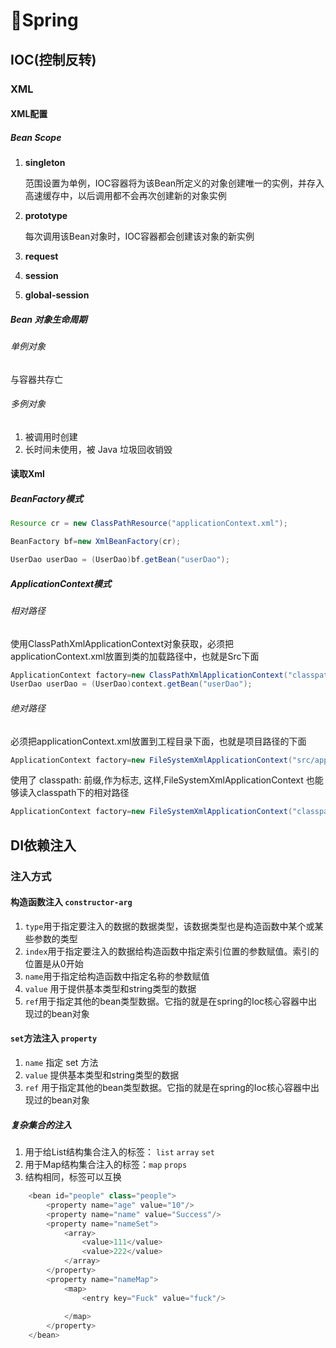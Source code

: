 # 🍃Spring

## IOC(控制反转)

### XML

#### XML配置

##### Bean Scope

1. **singleton**

   范围设置为单例，IOC容器将为该Bean所定义的对象创建唯一的实例，并存入高速缓存中，以后调用都不会再次创建新的对象实例

2. **prototype**

   每次调用该Bean对象时，IOC容器都会创建该对象的新实例

3. **request**

4. **session**

5. **global-session**

##### Bean 对象生命周期

###### 单例对象

与容器共存亡

###### 多例对象

1. 被调用时创建
2. 长时间未使用，被 Java 垃圾回收销毁

#### 读取Xml

##### BeanFactory模式

```java
Resource cr = new ClassPathResource("applicationContext.xml");

BeanFactory bf=new XmlBeanFactory(cr);

UserDao userDao = (UserDao)bf.getBean("userDao");
```

##### ApplicationContext模式

###### 相对路径

使用ClassPathXmlApplicationContext对象获取，必须把applicationContext.xml放置到类的加载路径中，也就是Src下面

```java
ApplicationContext factory=new ClassPathXmlApplicationContext("classpath:appcontext.xml");
UserDao userDao = (UserDao)context.getBean("userDao");
```

###### 绝对路径

必须把applicationContext.xml放置到工程目录下面，也就是项目路径的下面

```java
ApplicationContext factory=new FileSystemXmlApplicationContext("src/appcontext.xml");
```

使用了 classpath: 前缀,作为标志, 这样,FileSystemXmlApplicationContext 也能够读入classpath下的相对路径

```java
ApplicationContext factory=new FileSystemXmlApplicationContext("classpath:appcontext.xml"); 
```



## DI依赖注入

### 注入方式

#### 构造函数注入 `constructor-arg`

1. `type`用于指定要注入的数据的数据类型，该数据类型也是构造函数中某个或某些参数的类型
2. `index`用于指定要注入的数据给构造函数中指定索引位置的参数赋值。索引的位置是从0开始 
3. `name`用于指定给构造函数中指定名称的参数赋值
4. `value` 用于提供基本类型和string类型的数据
5. `ref`用于指定其他的bean类型数据。它指的就是在spring的Ioc核心容器中出现过的bean对象

#### `set`方法注入 `property`

1. `name` 指定 set 方法
2. `value` 提供基本类型和string类型的数据
3. `ref` 用于指定其他的bean类型数据。它指的就是在spring的Ioc核心容器中出现过的bean对象

##### 复杂集合的注入

1. 用于给List结构集合注入的标签： `list` `array` `set` 
2. 用于Map结构集合注入的标签：`map` `props` 
3. 结构相同，标签可以互换 

```java
	<bean id="people" class="people">
        <property name="age" value="10"/>
        <property name="name" value="Success"/>
        <property name="nameSet">
            <array>
                <value>111</value>
                <value>222</value>
            </array>
        </property>
        <property name="nameMap">
            <map>
                <entry key="Fuck" value="fuck"/>
                
            </map>
        </property>
    </bean>
```

